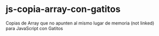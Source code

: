 # js-copia-array-con-gatitos
Copias de Array que no apunten al mismo lugar de memoria (not linked) para JavaScript con Gatitos
